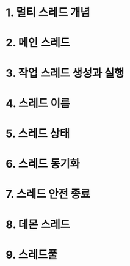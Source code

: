 # 1. 멀티 스레드 개념
# 2. 메인 스레드
# 3. 작업 스레드 생성과 실행
# 4. 스레드 이름
# 5. 스레드 상태
# 6. 스레드 동기화
# 7. 스레드 안전 종료
# 8. 데몬 스레드
# 9. 스레드풀